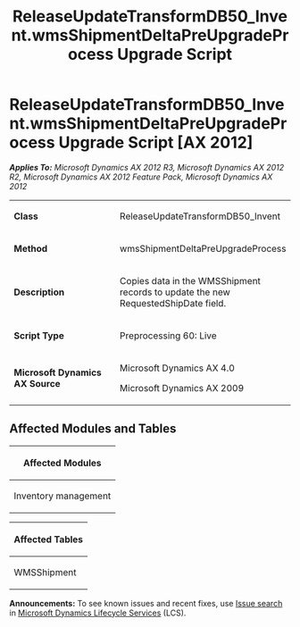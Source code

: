 ﻿---
title: ReleaseUpdateTransformDB50_Invent.wmsShipmentDeltaPreUpgradeProcess Upgrade Script
TOCTitle: ReleaseUpdateTransformDB50_Invent.wmsShipmentDeltaPreUpgradeProcess Upgrade Script
ms:assetid: 7bc83f04-6ac5-d462-d260-fe0c73c728d7
ms:mtpsurl: https://msdn.microsoft.com/en-us/library/JJ719453(v=AX.60)
ms:contentKeyID: 49709243
ms.date: 05/18/2015
mtps_version: v=AX.60
---

# ReleaseUpdateTransformDB50\_Invent.wmsShipmentDeltaPreUpgradeProcess Upgrade Script [AX 2012]


_**Applies To:** Microsoft Dynamics AX 2012 R3, Microsoft Dynamics AX 2012 R2, Microsoft Dynamics AX 2012 Feature Pack, Microsoft Dynamics AX 2012_

<table>
<colgroup>
<col style="width: 50%" />
<col style="width: 50%" />
</colgroup>
<tbody>
<tr class="odd">
<td><p><strong>Class</strong></p></td>
<td><p>ReleaseUpdateTransformDB50_Invent</p></td>
</tr>
<tr class="even">
<td><p><strong>Method</strong></p></td>
<td><p>wmsShipmentDeltaPreUpgradeProcess</p></td>
</tr>
<tr class="odd">
<td><p><strong>Description</strong></p></td>
<td><p>Copies data in the WMSShipment records to update the new RequestedShipDate field.</p></td>
</tr>
<tr class="even">
<td><p><strong>Script Type</strong></p></td>
<td><p>Preprocessing 60: Live</p></td>
</tr>
<tr class="odd">
<td><p><strong>Microsoft Dynamics AX Source</strong></p></td>
<td><p>Microsoft Dynamics AX 4.0</p>
<p>Microsoft Dynamics AX 2009</p></td>
</tr>
</tbody>
</table>


## Affected Modules and Tables

<table>
<colgroup>
<col style="width: 100%" />
</colgroup>
<thead>
<tr class="header">
<th><p>Affected Modules</p></th>
</tr>
</thead>
<tbody>
<tr class="odd">
<td><p>Inventory management</p></td>
</tr>
</tbody>
</table>


<table>
<colgroup>
<col style="width: 100%" />
</colgroup>
<thead>
<tr class="header">
<th><p>Affected Tables</p></th>
</tr>
</thead>
<tbody>
<tr class="odd">
<td><p>WMSShipment</p></td>
</tr>
</tbody>
</table>

  
**Announcements:** To see known issues and recent fixes, use [Issue search](http://go.microsoft.com/fwlink/?linkid=389258) in [Microsoft Dynamics Lifecycle Services](http://go.microsoft.com/fwlink/?linkid=306505) (LCS).

